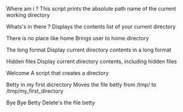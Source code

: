 Where am i ?
This script prints the absolute path name of the current working directory

Whats's in there ?
Displays the contents list of your current directory

There is no place like home
Brings user to home directory

The long format
Display current directory contents in a long format

Hidden files
Display current directory contents, including hidden files  

Welcome
A script that creates a directory 

Betty in my first dicrectory
Moves the file betty from /tmp/ to /tmp/my_first_directory

Bye Bye Betty 
Delete's the file betty 
